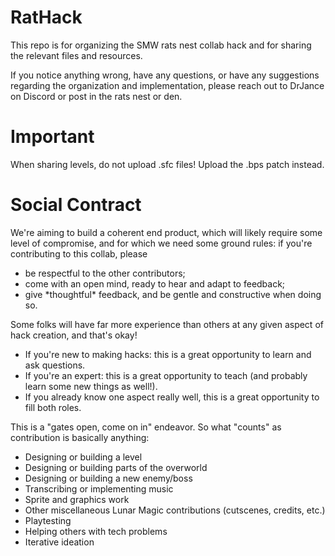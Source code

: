 # RatHack

This repo is for organizing the SMW rats nest collab hack and for sharing the relevant files and resources.

If you notice anything wrong, have any questions, or have any suggestions regarding the organization and
implementation, please reach out to DrJance on Discord or post in the rats nest or den.

# Important 

When sharing levels, do not upload .sfc files! Upload the .bps patch instead.



# Social Contract

We're aiming to build a coherent end product, which will likely require some level of compromise, and for
which we need some ground rules: if you're contributing to this collab, please 
  * be respectful to the other contributors;
  * come with an open mind, ready to hear and adapt to feedback;
  * give \*thoughtful\* feedback, and be gentle and constructive when doing so.

Some folks will have far more experience than others at any given aspect of hack creation, and that's okay!
  * If you're new to making hacks: this is a great opportunity to learn and ask questions.
  * If you're an expert: this is a great opportunity to teach (and probably learn some new things as well!).
  * If you already know one aspect really well, this is a great opportunity to fill both roles.

This is a "gates open, come on in" endeavor. So what "counts" as contribution is basically anything:
  * Designing or building a level
  * Designing or building parts of the overworld
  * Designing or building a new enemy/boss
  * Transcribing or implementing music
  * Sprite and graphics work
  * Other miscellaneous Lunar Magic contributions (cutscenes, credits, etc.)
  * Playtesting
  * Helping others with tech problems
  * Iterative ideation

